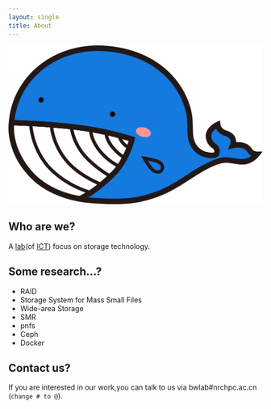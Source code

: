 ```yaml
---
layout: single
title: About
---
```


![mahua](../images/bwstorlab.png)

## Who are we?
A [lab](http://www.ict.ac.cn/jgsz/kyxt/sjcc/)(of [ICT](http://www.ict.ac.cn/)) focus on storage technology.

## Some research...?
* RAID
* Storage System for Mass Small Files
* Wide-area Storage
* SMR
* pnfs
* Ceph
* Docker

## Contact us?
If you are interested in our work,you can talk to us via bwlab#nrchpc.ac.cn (`change # to @`).
